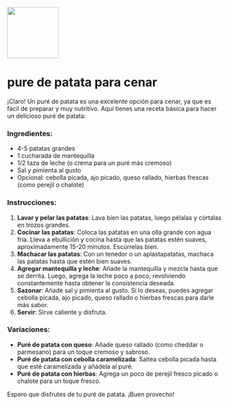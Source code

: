 <img src="https://r2cdn.perplexity.ai/pplx-full-logo-primary-dark%402x.png" class="logo" width="120"/>

# pure de patata para cenar

¡Claro! Un puré de patata es una excelente opción para cenar, ya que es fácil de preparar y muy nutritivo. Aquí tienes una receta básica para hacer un delicioso puré de patata:

### Ingredientes:

- 4-5 patatas grandes
- 1 cucharada de mantequilla
- 1/2 taza de leche (o crema para un puré más cremoso)
- Sal y pimienta al gusto
- Opcional: cebolla picada, ajo picado, queso rallado, hierbas frescas (como perejil o chalote)


### Instrucciones:

1. **Lavar y pelar las patatas**: Lava bien las patatas, luego pélalas y córtalas en trozos grandes.
2. **Cocinar las patatas**: Coloca las patatas en una olla grande con agua fría. Lleva a ebullición y cocina hasta que las patatas estén suaves, aproximadamente 15-20 minutos. Escúrrelas bien.
3. **Machacar las patatas**: Con un tenedor o un aplastapatatas, machaca las patatas hasta que estén bien suaves.
4. **Agregar mantequilla y leche**: Añade la mantequilla y mezcla hasta que se derrita. Luego, agrega la leche poco a poco, revolviendo constantemente hasta obtener la consistencia deseada.
5. **Sazonar**: Añade sal y pimienta al gusto. Si lo deseas, puedes agregar cebolla picada, ajo picado, queso rallado o hierbas frescas para darle más sabor.
6. **Servir**: Sirve caliente y disfruta.

### Variaciones:

- **Puré de patata con queso**: Añade queso rallado (como cheddar o parmesano) para un toque cremoso y sabroso.
- **Puré de patata con cebolla caramelizada**: Saltea cebolla picada hasta que esté caramelizada y añádela al puré.
- **Puré de patata con hierbas**: Agrega un poco de perejil fresco picado o chalote para un toque fresco.

Espero que disfrutes de tu puré de patata. ¡Buen provecho!

